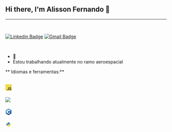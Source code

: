 ## Hi there, I'm Alisson Fernando 👋
---

<br />

[![Linkedin Badge](https://img.shields.io/badge/-Alisson%20Fernando-007dbb?style=flat-square&logo=Linkedin&logoColor=white&link=https://www.linkedin.com/in/alissonfernandosoares/)](https://www.linkedin.com/in/alissonfernandosoares/) 
[![Gmail Badge](https://img.shields.io/badge/-batista.als.@gmail.com-007dbb?style=flat-square&logo=Gmail&logoColor=white&link=mailto:batista.als.f@gmail.com)](mailto:batista.als.f@gmail.com)

<br />

- 🔭 
-  Estou trabalhando atualmente no ramo aeroespacial




** Idiomas e ferramentas:**

<code> <img height = "20" src = "https://raw.githubusercontent.com/github/explore/80688e429a7d4ef2fca1e82350fe8e3517d3494d/topics/javascript/javascript.png"> </code>
<code> <img height = "20" src = "https://upload.wikimedia.org/wikipedia/commons/thumb/1/10/CSS3_and_HTML5_logos_and_wordmarks.svg/791px-CSS3_and_HTML5_logos_and_wordmarks.svg.png"> </code>
<code> <img height = "20" src = "https://raw.githubusercontent.com/github/explore/80688e429a7d4ef2fca1e82350fe8e3517d3494d/topics/cpp/cpp.png"> </code>
<code> <img height = "20" src = "https://raw.githubusercontent.com/github/explore/80688e429a7d4ef2fca1e82350fe8e3517d3494d/topics/python/python.png"> </code>
